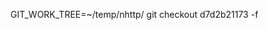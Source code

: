 <!-- checkout version to another dir -->
GIT_WORK_TREE=~/temp/nhttp/ git checkout d7d2b21173 -f

<!-- todo: https://github.com/litespeedtech/lsquic -->